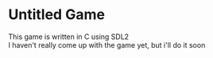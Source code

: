 # Untitled Game

This game is written in C using SDL2 \
I haven't really come up with the game yet, but i'll do it soon
